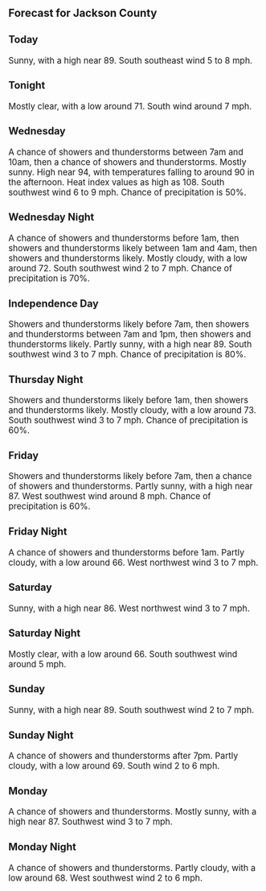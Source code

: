 <div>
   <h2>Forecast for Jackson County</h2>
   <p>
      <div style="font-size:120%">
         <h3>Today</h3>Sunny, with a high near 89. South southeast wind 5 to 8 mph.<br></div>
   </p>
   <p>
      <div style="font-size:120%">
         <h3>Tonight</h3>Mostly clear, with a low around 71. South wind around 7 mph.<br></div>
   </p>
   <p>
      <div style="font-size:120%">
         <h3>Wednesday</h3>A chance of showers and thunderstorms between 7am and 10am, then a chance of showers and thunderstorms. Mostly sunny. High
         near 94, with temperatures falling to around 90 in the afternoon. Heat index values as high as 108. South southwest wind 6
         to 9 mph. Chance of precipitation is 50%.<br></div>
   </p>
   <p>
      <div style="font-size:120%">
         <h3>Wednesday Night</h3>A chance of showers and thunderstorms before 1am, then showers and thunderstorms likely between 1am and 4am, then showers
         and thunderstorms likely. Mostly cloudy, with a low around 72. South southwest wind 2 to 7 mph. Chance of precipitation is
         70%.<br></div>
   </p>
   <p>
      <div style="font-size:120%">
         <h3>Independence Day</h3>Showers and thunderstorms likely before 7am, then showers and thunderstorms between 7am and 1pm, then showers and thunderstorms
         likely. Partly sunny, with a high near 89. South southwest wind 3 to 7 mph. Chance of precipitation is 80%.<br></div>
   </p>
   <p>
      <div style="font-size:120%">
         <h3>Thursday Night</h3>Showers and thunderstorms likely before 1am, then showers and thunderstorms likely. Mostly cloudy, with a low around 73. South
         southwest wind 3 to 7 mph. Chance of precipitation is 60%.<br></div>
   </p>
   <p>
      <div style="font-size:120%">
         <h3>Friday</h3>Showers and thunderstorms likely before 7am, then a chance of showers and thunderstorms. Partly sunny, with a high near 87.
         West southwest wind around 8 mph. Chance of precipitation is 60%.<br></div>
   </p>
   <p>
      <div style="font-size:120%">
         <h3>Friday Night</h3>A chance of showers and thunderstorms before 1am. Partly cloudy, with a low around 66. West northwest wind 3 to 7 mph.<br></div>
   </p>
   <p>
      <div style="font-size:120%">
         <h3>Saturday</h3>Sunny, with a high near 86. West northwest wind 3 to 7 mph.<br></div>
   </p>
   <p>
      <div style="font-size:120%">
         <h3>Saturday Night</h3>Mostly clear, with a low around 66. South southwest wind around 5 mph.<br></div>
   </p>
   <p>
      <div style="font-size:120%">
         <h3>Sunday</h3>Sunny, with a high near 89. South southwest wind 2 to 7 mph.<br></div>
   </p>
   <p>
      <div style="font-size:120%">
         <h3>Sunday Night</h3>A chance of showers and thunderstorms after 7pm. Partly cloudy, with a low around 69. South wind 2 to 6 mph.<br></div>
   </p>
   <p>
      <div style="font-size:120%">
         <h3>Monday</h3>A chance of showers and thunderstorms. Mostly sunny, with a high near 87. Southwest wind 3 to 7 mph.<br></div>
   </p>
   <p>
      <div style="font-size:120%">
         <h3>Monday Night</h3>A chance of showers and thunderstorms. Partly cloudy, with a low around 68. West southwest wind 2 to 6 mph.<br></div>
   </p>
</div>